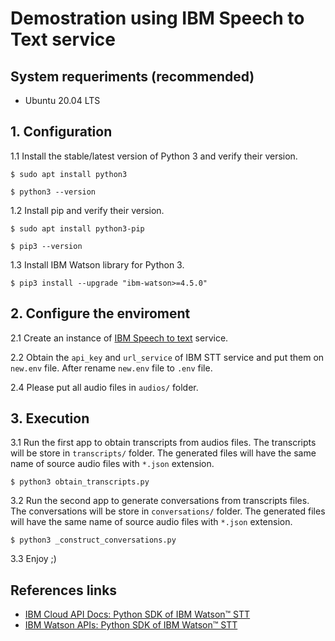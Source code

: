 # Demostration using IBM Speech to Text service

## System requeriments (recommended)
* Ubuntu 20.04 LTS

## 1. Configuration

1.1 Install the stable/latest version of Python 3 and verify their version.
```
$ sudo apt install python3
```
```
$ python3 --version
```

1.2 Install pip and verify their version.
```
$ sudo apt install python3-pip
```
```
$ pip3 --version
```

1.3 Install IBM Watson library for Python 3.
```
$ pip3 install --upgrade "ibm-watson>=4.5.0"
```
## 2. Configure the enviroment
2.1 Create an instance of [IBM Speech to text](https://www.ibm.com/cloud/watson-speech-to-text) service.

2.2 Obtain the `api_key` and `url_service` of IBM STT service and put them on `new.env` file.
After rename `new.env` file to `.env` file.

2.4 Please put all audio files in `audios/` folder.

## 3. Execution

3.1 Run the first app to obtain transcripts from audios files. The transcripts will be store in `transcripts/` folder. The generated files will have the same name of source audio files with `*.json` extension.
```
$ python3 obtain_transcripts.py
```

3.2 Run the second app to generate conversations from transcripts files. The conversations will be store in `conversations/` folder. The generated files will have the same name of source audio files with `*.json` extension.
```
$ python3 _construct_conversations.py
```

3.3 Enjoy ;)

## References links
* [IBM Cloud API Docs: Python SDK of IBM Watson™ STT](https://cloud.ibm.com/apidocs/speech-to-text?code=python)
* [IBM Watson APIs: Python SDK of IBM Watson™ STT](https://github.com/watson-developer-cloud/python-sdk/blob/master/examples/speech_to_text_v1.py)
